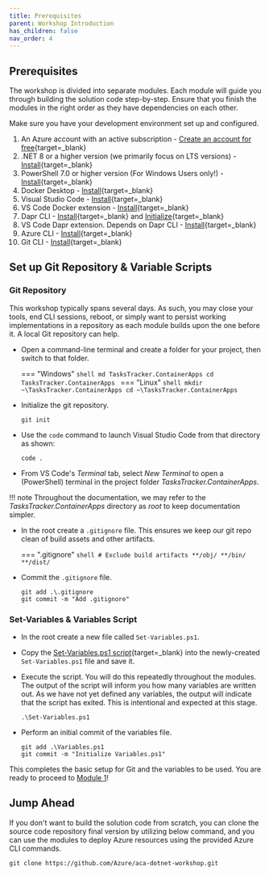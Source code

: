 ```yaml
---
title: Prerequisites
parent: Workshop Introduction
has_children: false
nav_order: 4
---
```


## Prerequisites

The workshop is divided into separate modules. Each module will guide you through building the solution code step-by-step. Ensure that you finish the modules in the right order as they have dependencies on each other.

Make sure you have your development environment set up and configured.

1. An Azure account with an active subscription - [Create an account for free](https://azure.microsoft.com/free/?ref=microsoft.com&utm_source=microsoft.com&utm_medium=docs&utm_campaign=visualstudio){target=_blank}
1. .NET 8 or a higher version (we primarily focus on LTS versions) - [Install](https://dotnet.microsoft.com/en-us/download){target=_blank}
1. PowerShell 7.0 or higher version (For Windows Users only!) - [Install](https://learn.microsoft.com/en-us/powershell/scripting/install/installing-powershell-on-windows?view=powershell-7.4#installing-the-msi-package){target=_blank}
1. Docker Desktop - [Install](https://docs.docker.com/desktop/install/windows-install/){target=_blank}
1. Visual Studio Code - [Install](https://code.visualstudio.com/){target=_blank}
1. VS Code Docker extension - [Install](https://marketplace.visualstudio.com/items?itemName=ms-azuretools.vscode-docker){target=_blank}
1. Dapr CLI - [Install](https://docs.dapr.io/getting-started/install-dapr-cli/){target=_blank} and [Initialize](https://docs.dapr.io/getting-started/install-dapr-selfhost/){target=_blank}
1. VS Code Dapr extension. Depends on Dapr CLI - [Install](https://marketplace.visualstudio.com/items?itemName=ms-azuretools.vscode-dapr){target=_blank}
1. Azure CLI - [Install](https://docs.microsoft.com/cli/azure/install-azure-cli){target=_blank}
1. Git CLI - [Install](https://git-scm.com){target=_blank}

## Set up Git Repository & Variable Scripts

### Git Repository

This workshop typically spans several days. As such, you may close your tools, end CLI sessions, reboot, or simply want to persist working implementations in a repository as each module builds upon the one before it. A local Git repository can help.

- Open a command-line terminal and create a folder for your project, then switch to that folder.

    === "Windows"
        ```shell
        md TasksTracker.ContainerApps
        cd TasksTracker.ContainerApps
        ```
    === "Linux"
        ```shell
        mkdir ~\TasksTracker.ContainerApps
        cd ~\TasksTracker.ContainerApps
        ```

- Initialize the git repository.

    ```shell
    git init
    ```

- Use the `code` command to launch Visual Studio Code from that directory as shown:

    ```shell
    code .
    ```

- From VS Code's *Terminal* tab, select *New Terminal* to open a (PowerShell) terminal in the project folder *TasksTracker.ContainerApps*.

!!! note
    Throughout the documentation, we may refer to the *TasksTracker.ContainerApps* directory as *root* to keep documentation simpler.

- In the root create a `.gitignore` file. This ensures we keep our git repo clean of build assets and other artifacts.

    === ".gitignore"
        ```shell
        # Exclude build artifacts
        **/obj/
        **/bin/
        **/dist/
        ```

- Commit the `.gitignore` file.

    ```shell
    git add .\.gitignore
    git commit -m "Add .gitignore"
    ```

### Set-Variables & Variables Script

- In the root create a new file called `Set-Variables.ps1`.

- Copy the [Set-Variables.ps1 script](../../aca/30-appendix/03-variables.md){target=_blank} into the newly-created `Set-Variables.ps1` file and save it.

- Execute the script. You will do this repeatedly throughout the modules. The output of the script will inform you how many variables are written out. As we have not yet defined any variables, the output will indicate that the script has exited. This is intentional and expected at this stage.

    ```shell
    .\Set-Variables.ps1
    ```

- Perform an initial commit of the variables file.

    ```shell
    git add .\Variables.ps1
    git commit -m "Initialize Variables.ps1"
    ```

This completes the basic setup for Git and the variables to be used. You are ready to proceed to [Module 1](../01-deploy-api-to-aca/index.md)!

## Jump Ahead

If you don't want to build the solution code from scratch, you can clone the source code repository final version by utilizing below command, and you can use the modules to deploy Azure resources using the provided Azure CLI commands.

```shell
git clone https://github.com/Azure/aca-dotnet-workshop.git
```
